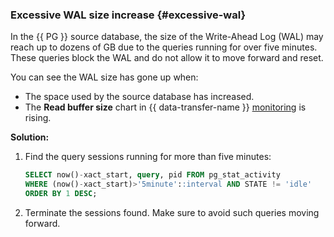 ### Excessive WAL size increase {#excessive-wal}

In the {{ PG }} source database, the size of the Write-Ahead Log (WAL) may reach up to dozens of GB due to the queries running for over five minutes. These queries block the WAL and do not allow it to move forward and reset.

You can see the WAL size has gone up when:

* The space used by the source database has increased.
* The **Read buffer size** chart in {{ data-transfer-name }} [monitoring](../../../../data-transfer/operations/monitoring.md) is rising.

**Solution:**

1. Find the query sessions running for more than five minutes:

   ```sql
   SELECT now()-xact_start, query, pid FROM pg_stat_activity
   WHERE (now()-xact_start)>'5minute'::interval AND STATE != 'idle'
   ORDER BY 1 DESC;
   ```

1. Terminate the sessions found. Make sure to avoid such queries moving forward.
